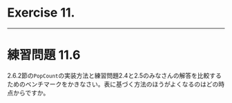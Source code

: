 # Exercise 11.


---
# 練習問題 11.6
2.6.2節の`PopCount`の実装方法と練習問題2.4と2.5のみなさんの解答を比較するためのベンチマークをかきなさい。表に基づく方法のほうがよくなるのはどの時点からですか。
